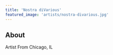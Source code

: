 ```yaml
---
title: 'Nostra diVarious'
featured_image: 'artists/nostra-divarious.jpg'
---
```


## About

Artist From Chicago, IL
